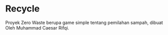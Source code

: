 # Recycle
Proyek Zero Waste berupa game simple tentang pemilahan sampah, dibuat Oleh Muhammad Caesar Rifqi.
